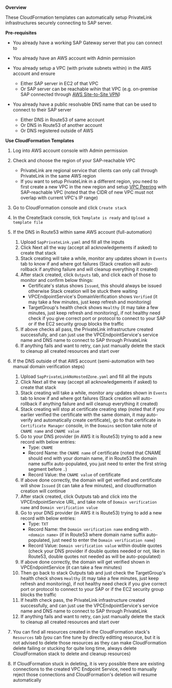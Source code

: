 **Overview**

These CloudFormation templates can automatically setup PrivateLink infrastructures securely connecting to SAP server.

**Pre-requisites**

- You already have a working SAP Gateway server that you can connect to

- You already have an AWS account with Admin permission

- You already setup a VPC (with private subnets within) in the AWS account and ensure
  - Either SAP server in EC2 of that VPC
  - Or SAP server can be reachable wihin that VPC (e.g. on-premise SAP connected through [AWS Site-to-Site VPN](https://docs.aws.amazon.com/vpn/latest/s2svpn/SetUpVPNConnections.html))

- You already have a public resolvable DNS name that can be used to connect to their SAP server
  - Either DNS in Route53 of same account
  - Or DNS in Route53 of another account
  - Or DNS registered outside of AWS

**Use CloudFormation Templates**

1. Log into AWS account console with Admin permission

2. Check and choose the region of your SAP-reachable VPC
   - PrivateLink are regional service that clients can only call through PrivateLink in the same AWS region
   - If you want to setup PrivateLink in a different region, you need to first create a new VPC in the new region and setup [VPC Peering](https://docs.aws.amazon.com/vpc/latest/peering/working-with-vpc-peering.html) with SAP-reachable VPC (noted that the CIDR of new VPC must not overlap with current VPC's IP range)

3. Go to CloudFormation console and click `Create stack`

4. In the CreateStack console, tick `Template is ready` and `Upload a template file`

5. If the DNS in Route53 within same AWS account (full-automation)
   1. Upload `SapPrivateLink.yaml` and fill all the inputs
   2. Click Next all the way (accept all acknowledgements if asked) to create that stack
   3. Stack creating will take a while, monitor any updates shown in `Events` tab to know if and where got failures (Stack creation will auto-rollback if anything failure and will cleanup everything it created)
   4. After stack created, click `Outputs` tab, and click each of those to monitor and confirm below things:
      - Certificate's status shows `Issued`, this should always be issued otherwise Stack creation will be stuck there waiting
      - VPCEndpointService's DomainVerification shows `Verified` (it may take a few minutes, just keep refresh and monitoring)
      - TargetGroup's health check shows `Healthy` (it may take a few minutes, just keep refresh and monitoring), if not healthy need check if you give correct port or protocol to connect to your SAP or if the EC2 security group blocks the traffic
   5. If above checks all pass, the PrivateLink infrastructure created successfully, and can just use the VPCEndpointService's service name and DNS name to connect to SAP through PrivateLink
   6. If anything fails and want to retry, can just manually delete the stack to cleanup all created resources and start over

6. If the DNS outside of that AWS account (semi-automation with two manual domain verification steps)
   1. Upload `SapPrivateLinkNoHostedZone.yaml` and fill all the inputs
   2. Click Next all the way (accept all acknowledgements if asked) to create that stack
   3. Stack creating will take a while, monitor any updates shown in `Events` tab to know if and where got failures (Stack creation will auto-rollback if anything failure and will cleanup everything it created)
   4. Stack creating will stop at certificate creating step (noted that if you earlier verified the certificate with the same domain, it may auto-verify and automatically create certificate), go to that certificate in `Certificate Manager` console, in the `Domains` section take note of `CNAME name` and `CNAME value`
   5. Go to your DNS provider (in AWS it is Route53) trying to add a new record with below entries:
      - Type: `CNAME`
      - Record Name: the `CNAME name` of certificate (noted that CNAME should end with your domain name, if in Route53 the domain name suffix auto-populated, you just need to enter the first string segment before `.`)
      - Record Value: the `CNAME value` of certificate
   6. If above done correctly, the domain will get verified and certificate will show `Issued` (it can take a few minutes), and cloudformation creation will continue
   7. After stack created, click Outputs tab and click into the VPCEndpointService URL, and take note of `Domain verification name` and `Domain verification value`
   8. Go to your DNS provider (in AWS it is Route53) trying to add a new record with below entries:
      - Type: `TXT`
      - Record Name: the `Domain verification name` ending with `.<domain name>` (if in Route53 where domain name suffix auto-populated, just need to enter the `Domain verification name`)
      - Record Value: `Domain verification value` within double quotes (check your DNS provider if double quotes needed or not, like in Route53, double quotes not needed as will be auto-populated)
   9. If above done correctly, the domain will get verified shown in VPCEndpointService (it can take a few minutes)
   10. Then go back to stack Outputs tab and just check the TargetGroup's health check shows `Healthy` (it may take a few minutes, just keep refresh and monitoring), if not healthy need check if you give correct port or protocol to connect to your SAP or if the EC2 security group blocks the traffic
   11. If health check pass, the PrivateLink infrastructure created successfully, and can just use the VPCEndpointService's service name and DNS name to connect to SAP through PrivateLink
   12. If anything fails and want to retry, can just manually delete the stack to cleanup all created resources and start over

7. You can find all resources created in the CloudFormation stack's `Resources` tab (you can fine tune by directly editting resource, but it is not advised to delete those resources as they can make CloudFormation delete failing or stucking for quite long time, always delete CloudFormation stack to delete and cleanup resources)

8. If CloudFormation stuck in deleting, it is very possible there are existing connections to the created VPC Endpoint Service, need to manually reject those connections and CloudFormation's deletion will resume automatically
